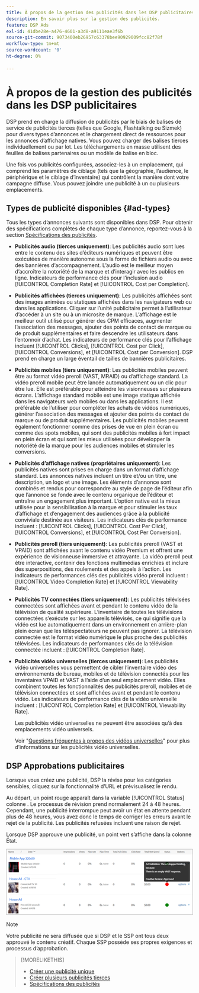 ```yaml
---
title: À propos de la gestion des publicités dans les DSP publicitaires
description: En savoir plus sur la gestion des publicités.
feature: DSP Ads
exl-id: 41dbe28e-a476-4601-a3d8-a9111eae3f6b
source-git-commit: 9073400eb26957c63378bee90929009fcc82f78f
workflow-type: tm+mt
source-wordcount: '0'
ht-degree: 0%

---
```


# À propos de la gestion des publicités dans les DSP publicitaires

<!-- add "The Ads View (Dashboard?)" section -->

DSP prend en charge la diffusion de publicités par le biais de balises de service de publicités tierces (telles que Google, Flashtalking ou Sizmek) pour divers types d’annonces et le chargement direct de ressources pour les annonces d’affichage natives. Vous pouvez charger des balises tierces individuellement ou par lot. Les téléchargements en masse utilisent des feuilles de balises partenaires ou un modèle de balise en bloc.

<!-- The bulk upload feature requires you to either a) upload DoubleClick and Flashtalking tag sheets or b) download a template, input your tags into the template, and then re-upload the template. -->
<!-- need a list of all supported third-party ad servers; see file in future-tbd folder -->

Une fois vos publicités configurées, associez-les à un emplacement, qui comprend les paramètres de ciblage (tels que la géographie, l’audience, le périphérique et le ciblage d’inventaire) qui contrôlent la manière dont votre campagne diffuse. Vous pouvez joindre une publicité à un ou plusieurs emplacements.

## Types de publicité disponibles {#ad-types}

Tous les types d’annonces suivants sont disponibles dans DSP. Pour obtenir des spécifications complètes de chaque type d’annonce, reportez-vous à la section [Spécifications des publicités](ad-specs.md).

* **Publicités audio (tierces uniquement)**: Les publicités audio sont lues entre le contenu des sites d’éditeurs numériques et peuvent être exécutées de manière autonome sous la forme de fichiers audio ou avec des bannières d’accompagnement. L’audio est le meilleur moyen d’accroître la notoriété de la marque et d’interagir avec les publics en ligne. Indicateurs de performance clés pour l’inclusion audio [!UICONTROL Completion Rate] et [!UICONTROL Cost per Completion].

* **Publicités affichées (tierces uniquement)**: Les publicités affichées sont des images animées ou statiques affichées dans les navigateurs web ou dans les applications. Cliquer sur l’unité publicitaire permet à l’utilisateur d’accéder à un site ou à un microsite de marque. L’affichage est le meilleur outil utilisé pour générer des CPM efficaces, augmenter l’association des messages, ajouter des points de contact de marque ou de produit supplémentaires et faire descendre les utilisateurs dans l’entonnoir d’achat. Les indicateurs de performance clés pour l’affichage incluent [!UICONTROL Clicks], [!UICONTROL Cost per Click], [!UICONTROL Conversions], et [!UICONTROL Cost per Conversion]. DSP prend en charge un large éventail de tailles de bannières publicitaires.

* **Publicités mobiles (tiers uniquement)**: Les publicités mobiles peuvent être au format vidéo preroll (VAST, MRAID) ou d’affichage standard. La vidéo preroll mobile peut être lancée automatiquement ou un clic pour être lue. Elle est préférable pour atteindre les visionneuses sur plusieurs écrans. L’affichage standard mobile est une image statique affichée dans les navigateurs web mobiles ou dans les applications. Il est préférable de l’utiliser pour compléter les achats de vidéos numériques, générer l’association des messages et ajouter des points de contact de marque ou de produit supplémentaires. Les publicités mobiles peuvent également fonctionner comme des prises de vue en plein écran ou comme des spots mobiles, qui sont des publicités mobiles à fort impact en plein écran et qui sont les mieux utilisées pour développer la notoriété de la marque pour les audiences mobiles et stimuler les conversions.

* **Publicités d’affichage natives (propriétaires uniquement)**: Les publicités natives sont prises en charge dans un format d’affichage standard. Les annonces natives incluent un titre et/ou un titre, une description, un logo et une image. Les éléments d’annonce sont combinés et rendus pour correspondre au style de page de l’éditeur afin que l’annonce se fonde avec le contenu organique de l’éditeur et entraîne un engagement plus important. L’option native est la mieux utilisée pour la sensibilisation à la marque et pour stimuler les taux d’affichage et d’engagement des audiences grâce à la publicité conviviale destinée aux visiteurs. Les indicateurs clés de performance incluent : [!UICONTROL Clicks], [!UICONTROL Cost Per Click], [!UICONTROL Conversions], et [!UICONTROL Cost Per Conversion].

* **Publicités preroll (tiers uniquement)**: Les publicités preroll (VAST et VPAID) sont affichées avant le contenu vidéo Premium et offrent une expérience de visionneuse immersive et attrayante. La vidéo preroll peut être interactive, contenir des fonctions multimédias enrichies et inclure des superpositions, des roulements et des appels à l’action. Les indicateurs de performances clés des publicités vidéo preroll incluent : [!UICONTROL Video Completion Rate] et [!UICONTROL Viewability Rate].

* **Publicités TV connectées (tiers uniquement)**: Les publicités télévisées connectées sont affichées avant et pendant le contenu vidéo de la télévision de qualité supérieure. L’inventaire de toutes les télévisions connectées s’exécute sur les appareils télévisés, ce qui signifie que la vidéo est lue automatiquement dans un environnement en arrière-plan plein écran que les téléspectateurs ne peuvent pas ignorer. La télévision connectée est le format vidéo numérique le plus proche des publicités télévisées. Les indicateurs de performances clés de la télévision connectée incluent : [!UICONTROL Completion Rate].

* **Publicités vidéo universelles (tierces uniquement)**: Les publicités vidéo universelles vous permettent de cibler l’inventaire vidéo des environnements de bureau, mobiles et de télévision connectés pour les inventaires VPAID et VAST à l’aide d’un seul emplacement vidéo. Elles combinent toutes les fonctionnalités des publicités preroll, mobiles et de télévision connectées et sont affichées avant et pendant le contenu vidéo. Les indicateurs de performance clés de la vidéo universelle incluent : [!UICONTROL Completion Rate] et [!UICONTROL Viewability Rate].

   Les publicités vidéo universelles ne peuvent être associées qu’à des emplacements vidéo universels.

   Voir &quot;[Questions fréquentes à propos des vidéos universelles](/help/dsp/campaign-management/faq-universal-video.md)&quot; pour plus d’informations sur les publicités vidéo universelles.

## DSP Approbations publicitaires

Lorsque vous créez une publicité, DSP la révise pour les catégories sensibles, cliquez sur la fonctionnalité d’URL et prévisualisez le rendu.

Au départ, un point rouge apparaît dans la variable [!UICONTROL Status] colonne . Le processus de révision prend normalement 24 à 48 heures. Cependant, une publicité interrompue peut avoir un état en attente pendant plus de 48 heures, vous avez donc le temps de corriger les erreurs avant le rejet de la publicité. Les publicités refusées incluent une raison de rejet.

Lorsque DSP approuve une publicité, un point vert s’affiche dans la colonne État.

![indicateur de validation dans [!UICONTROL Status] column](/help/dsp/assets/ad-approval-status.png)

>[!NOTE]
>
>Votre publicité ne sera diffusée que si DSP et le SSP ont tous deux approuvé le contenu créatif. Chaque SSP possède ses propres exigences et processus d’approbation.

>[!MORELIKETHIS]
>
>* [Créer une publicité unique](ad-create.md)
>* [Créer plusieurs publicités tierces](ad-create-multiple.md)
>* [Spécifications des publicités](ad-specs.md)


